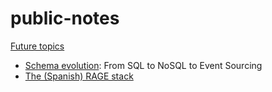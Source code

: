 # public-notes

[Future topics](future-topics/)

* [Schema evolution](2020/2020-03-14-schema-evolution/): From SQL to NoSQL to Event Sourcing
* [The (Spanish) RAGE stack](2020/2020-03-07-rage-stack/)